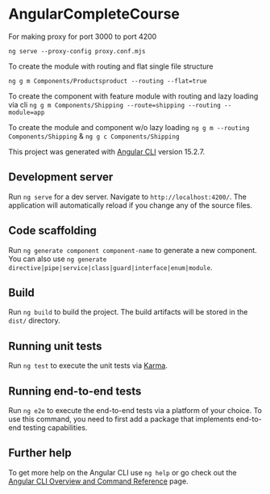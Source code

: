 # AngularCompleteCourse
For making proxy for port 3000 to port 4200

`ng serve --proxy-config proxy.conf.mjs`

To create the module with routing and flat single file structure 

`ng g m Components/Productsproduct --routing --flat=true`

To create the component with feature module with routing and lazy loading via cli
`ng g m Components/Shipping --route=shipping --routing --module=app`

To create the module and component w/o lazy loading
`ng g m --routing Components/Shipping` & `ng g c Components/Shipping`




























This project was generated with [Angular CLI](https://github.com/angular/angular-cli) version 15.2.7.

## Development server

Run `ng serve` for a dev server. Navigate to `http://localhost:4200/`. The application will automatically reload if you change any of the source files.

## Code scaffolding

Run `ng generate component component-name` to generate a new component. You can also use `ng generate directive|pipe|service|class|guard|interface|enum|module`.

## Build

Run `ng build` to build the project. The build artifacts will be stored in the `dist/` directory.

## Running unit tests

Run `ng test` to execute the unit tests via [Karma](https://karma-runner.github.io).

## Running end-to-end tests

Run `ng e2e` to execute the end-to-end tests via a platform of your choice. To use this command, you need to first add a package that implements end-to-end testing capabilities.

## Further help

To get more help on the Angular CLI use `ng help` or go check out the [Angular CLI Overview and Command Reference](https://angular.io/cli) page.
